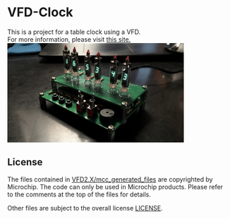 # VFD-Clock
This is a project for a table clock using a VFD.  
For more information, please visit [this site.](https://ice458.wordpress.com/%e5%ae%9f%e7%94%a8%e7%9a%84%e3%81%aavfd%e6%99%82%e8%a8%88/)  
<img src="picture.png" width="400">  

## License

The files contained in [VFD2.X/mcc_generated_files](VFD2.X/mcc_generated_files) are copyrighted by Microchip. The code can only be used in Microchip products. Please refer to the comments at the top of the files for details.

Other files are subject to the overall license [LICENSE](LICENSE).

